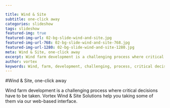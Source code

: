 ```yaml
---

title: Wind & Site
subtitle: one-click away
categories: slideshow
tags: slideshow
featured-img: true
featured-img-url: 02-bg-slide-wind-and-site.jpg
featured-img-url-768: 02-bg-slide-wind-and-site-768.jpg
featured-img-url-1280: 02-bg-slide-wind-and-site-1280.jpg
meta: Wind & Site, one-click away
excerpt: Wind farm development is a challenging process where critical decisions have to be taken. Vortex Wind & Site Solutions help you taking some of them via our web-based interface.
author: vortex
keywords: Wind, farm, development, challenging, process, critical decissions, cost-effectively, help
---
```


#Wind & Site, one-click away

Wind farm development is a challenging process where critical decisions have to be taken. Vortex Wind & Site Solutions help you taking some of them via our web-based interface.